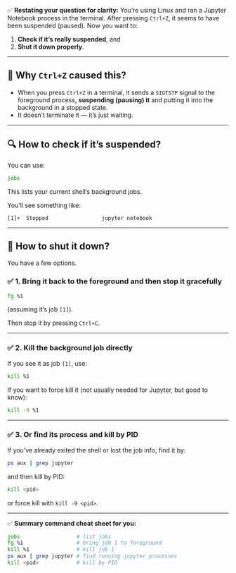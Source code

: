 ✅ **Restating your question for clarity:**
You’re using Linux and ran a Jupyter Notebook process in the terminal. After pressing `Ctrl+Z`, it seems to have been suspended (paused). Now you want to:

1. **Check if it’s really suspended**, and
2. **Shut it down properly**.

---

## 🚀 Why `Ctrl+Z` caused this?

* When you press `Ctrl+Z` in a terminal, it sends a `SIGTSTP` signal to the foreground process, **suspending (pausing) it** and putting it into the background in a stopped state.
* It doesn’t terminate it — it’s just waiting.

---

## 🔍 How to check if it’s suspended?

You can use:

```bash
jobs
```

This lists your current shell’s background jobs.

You’ll see something like:

```
[1]+  Stopped                 jupyter notebook
```

---

## 🛑 How to shut it down?

You have a few options.

### ✅ 1. Bring it back to the foreground and then stop it gracefully

```bash
fg %1
```

(assuming it’s job `[1]`).

Then stop it by pressing `Ctrl+C`.

---

### ✅ 2. Kill the background job directly

If you see it as job `[1]`, use:

```bash
kill %1
```

If you want to force kill it (not usually needed for Jupyter, but good to know):

```bash
kill -9 %1
```

---

### ✅ 3. Or find its process and kill by PID

If you’ve already exited the shell or lost the job info, find it by:

```bash
ps aux | grep jupyter
```

and then kill by PID:

```bash
kill <pid>
```

or force kill with `kill -9 <pid>`.

---

✅ **Summary command cheat sheet for you:**

```bash
jobs                  # list jobs
fg %1                 # bring job 1 to foreground
kill %1               # kill job 1
ps aux | grep jupyter # find running jupyter processes
kill <pid>            # kill by PID
```